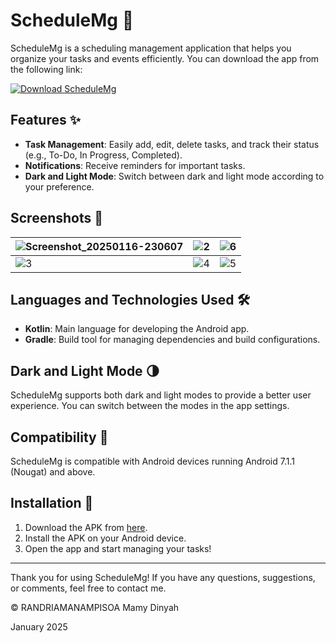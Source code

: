 # ScheduleMg 📅

ScheduleMg is a scheduling management application that helps you organize your tasks and events efficiently. You can download the app from the following link:

<a href="https://drive.google.com/file/d/1xpf3trwOAsUYK15s9oMesECz_7dWSffe/view?usp=sharing" target="_blank"><img src="https://img.shields.io/badge/Download-ScheduleMg-blue" alt="Download ScheduleMg"></a>

## Features ✨

- **Task Management**: Easily add, edit, delete tasks, and track their status (e.g., To-Do, In Progress, Completed).
- **Notifications**: Receive reminders for important tasks.
- **Dark and Light Mode**: Switch between dark and light mode according to your preference.

## Screenshots 📸

| ![Screenshot_20250116-230607](https://github.com/user-attachments/assets/7a092efd-e70a-4fe6-b042-8990d0b351ff) | ![2](https://github.com/user-attachments/assets/fc4f98d8-a9f3-4a65-97cc-ae7fce13458c) | ![6](https://github.com/user-attachments/assets/27ec09f0-7593-4e38-90a3-00e489c3a9fa) |
|---|---|---|
| ![3](https://github.com/user-attachments/assets/ac637de5-8b0f-4fc2-9e81-122abd8f25f4) | ![4](https://github.com/user-attachments/assets/ae5a96b1-bee9-4ef7-ba27-1c024a1bcc35) | ![5](https://github.com/user-attachments/assets/f7951fa7-f941-4321-a55c-296248874d8c) |

## Languages and Technologies Used 🛠️

- **Kotlin**: Main language for developing the Android app.
- **Gradle**: Build tool for managing dependencies and build configurations.

## Dark and Light Mode 🌗

ScheduleMg supports both dark and light modes to provide a better user experience. You can switch between the modes in the app settings.

## Compatibility 📱

ScheduleMg is compatible with Android devices running Android 7.1.1 (Nougat) and above.

## Installation 🚀

1. Download the APK from <a href="https://drive.google.com/file/d/1xpf3trwOAsUYK15s9oMesECz_7dWSffe/view?usp=sharing" target="_blank">here</a>.
2. Install the APK on your Android device.
3. Open the app and start managing your tasks!

---

Thank you for using ScheduleMg! If you have any questions, suggestions, or comments, feel free to contact me.

© RANDRIAMANAMPISOA Mamy Dinyah

January 2025
